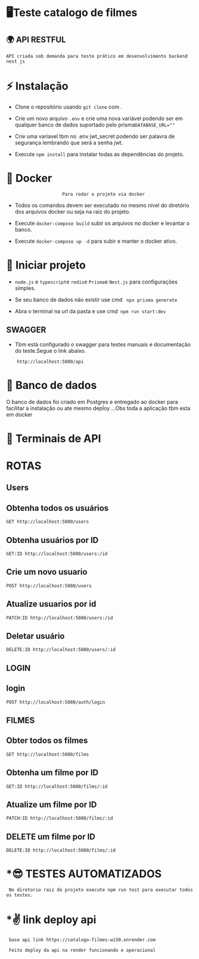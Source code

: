 # 🖥Teste catalogo de filmes


## 🌍 API RESTFUL

```
API criada sob demanda para teste prático em desenvolvimento backend nest js
```


# ⚡ Instalação

* Clone o repositório usando ```git clone``` com .

* Crie um novo arquivo ```.env``` e crie uma nova variável podendo ser em qualquer banco de dados suportado pelo prisma```DATABASE_URL="" ```

* Crie uma variavel tbm no .env jwt_secret podendo ser palavra de segurança lembrando que será a senha jwt.

* Execute ```npm install``` para instalar todas as dependências do projeto.

# 🚢 Docker

                         Para rodar o projeto via docker

* Todos os comandos devem ser executado no mesmo nível do diretório dos arquivos docker ou seja na raiz do projeto.

* Execute ```docker-compose build``` subir os arquivos no docker e levantar o banco.

* Execute ```docker-compose up -d``` para subir e manter o docker ativo.



# 🚀 Iniciar projeto

* ```node.js``` e ```typescript```e  ```redis```e  ```Prisma```e  ```Nest.js``` para configurações simples.

* Se seu banco de dados não existir use cmd ``` npx prisma generate```

* Abra o terminal na url da pasta e use cmd``` npm run start:dev```

## SWAGGER
* Tbm está configurado o swagger para testes manuais e documentação do teste.Segue o link abaixo.

```
    http://localhost:5080/api

```
 
# 📂 Banco de dados

   O banco de dados foi criado em Postgres e entregado ao docker para facilitar a instalação ou ate mesmo depĺoy ...Obs toda a aplicação tbm esta em docker
# 🍕 Terminais de API

  # ROTAS #
  ## Users
## Obtenha todos os usuários
```
GET http://localhost:5080/users

```
## Obtenha usuários por ID
```
GET:ID http://localhost:5080/users:/id

```
## Crie um novo usuario
```
POST http://localhost:5080/users

```
## Atualize usuarios por id
```
PATCH:ID http://localhost:5080/users:/id

```
## Deletar usuário
```
DELETE:ID http://localhost:5080/users/:id

```
 ## LOGIN
## login
```
POST http://localhost:5080/auth/login

```
 ## FILMES
## Obter todos os filmes
```
GET http://localhost:5080/films
```
## Obtenha um filme por ID
```
GET:ID http://localhost:5080/films/:id

```
## Atualize um filme por ID
```
PATCH:ID http://localhost:5080/films/:id

```
## DELETE um filme por ID
```
DELETE:ID http://localhost:5080/films/:id

```

 # *😎 TESTES AUTOMATIZADOS 
 ```
  No diretorio raiz do projeto execute npm run test para executar todos os testes.
 ```

  # *✌ link deploy api 
 ```
  base api link https://catalogo-filmes-wi50.onrender.com

  Feito deploy da api na render funcionando e operacional

 ```